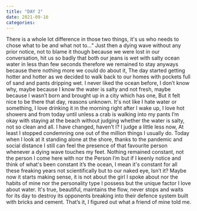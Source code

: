 ```yaml
---
title: "DAY 2"
date: 2021-09-16
categories:
---
```


There is a whole lot difference in those two things, it's us who needs to chose what to be and what not to…”
Just then a dying wave without any prior notice, not to blame it though because we were lost in our conversation, hit us so badly that both our jeans is wet with salty ocean water in less than few seconds therefore we remained to stay anyways because there nothing more we could do about it, The day started getting hotter and hotter as we decided to walk back to our homes with pockets full of sand and pants dripping wet. I never liked the ocean before, I don’t know why, maybe because I know the water is salty and not fresh, maybe because I wasn’t born and brought up in a city which has one, But it felt nice to be there that day, reasons unknown. It's not like I hate water or something, I love drinking it in the morning right after I wake up, I love hot showers and from today until unless a crab is walking into my pants I’m okay with staying at the beach without judging whether the water is salty, not so clean and all. I have changed, haven’t I? I judge a little less now, At least I stopped condemning one out of the million things I usually do. Today when I look at it standing alone at the shore, thanks to the pandemic and social distance I still can feel the presence of that favourite person whenever a dying wave touches my feet. Nothing remained constant, not the person I come here with nor the Person I’m but if I keenly notice and think of what's been constant it’s the ocean, I mean it's constant for all these freaking years not scientifically but to our naked eye, Isn’t it? Maybe now it starts making sense, it is not about the girl I spoke about nor the habits of mine nor the personality type I possess but the unique factor I love about water. It's true, beautiful, maintains the flow, never stops and waits for its day to destroy its opponents breaking into their defence system built with bricks and cement. That’s it, I figured out what a friend of mine told me.
